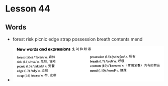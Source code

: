 # Lesson 44

## Words

- forest risk picnic edge strap possession breath contents mend

- ![Words](../../../Images/Part2/05/words-44.png)
